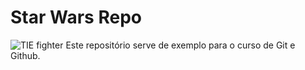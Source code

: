 # Star Wars Repo

![TIE fighter](C:\Users\savio\StarWarsRepo\TIEfighter-Fathead.png)
Este repositório serve de exemplo para o curso de Git e Github.